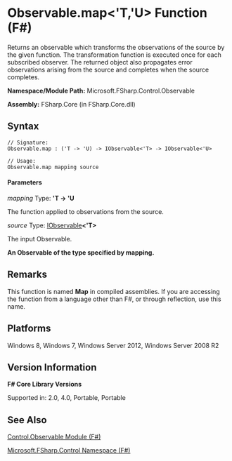 # Observable.map<'T,'U> Function (F#)

Returns an observable which transforms the observations of the source by the given function. The transformation function is executed once for each subscribed observer. The returned object also propagates error observations arising from the source and completes when the source completes.

**Namespace/Module Path:** Microsoft.FSharp.Control.Observable

**Assembly:** FSharp.Core (in FSharp.Core.dll)


## Syntax

```
// Signature:
Observable.map : ('T -> 'U) -> IObservable<'T> -> IObservable<'U>

// Usage:
Observable.map mapping source
```

#### Parameters
*mapping*
Type: **'T -&gt; 'U**


The function applied to observations from the source.


*source*
Type: [IObservable](http://msdn.microsoft.com/en-us/library/04855e2b-42e4-4342-860a-b86566c4f2d9)**&lt;'T&gt;**


The input Observable.



**An Observable of the type specified by mapping.**
## Remarks
This function is named **Map** in compiled assemblies. If you are accessing the function from a language other than F#, or through reflection, use this name.


## Platforms
Windows 8, Windows 7, Windows Server 2012, Windows Server 2008 R2


## Version Information
**F# Core Library Versions**

Supported in: 2.0, 4.0, Portable, Portable




## See Also
[Control.Observable Module &#40;F&#35;&#41;](Control.Observable+Module+%28FSharp%29.md)

[Microsoft.FSharp.Control Namespace &#40;F&#35;&#41;](Microsoft.FSharp.Control+Namespace+%28FSharp%29.md)

